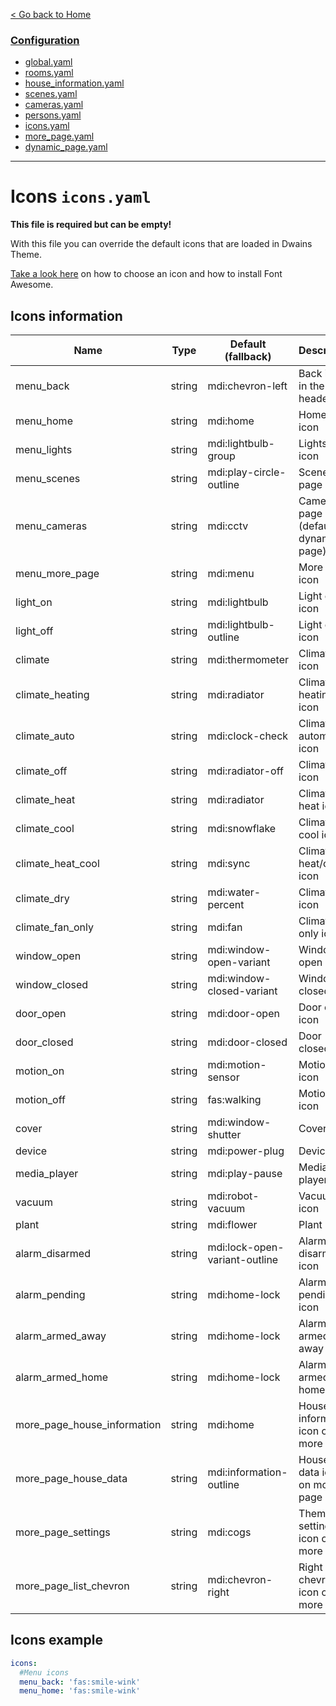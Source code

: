 [< Go back to Home](../index.md)

### [Configuration](index.md)
* [global.yaml](global.md)
* [rooms.yaml](rooms.md)
* [house_information.yaml](house_information.md)
* [scenes.yaml](scenes.md)
* [cameras.yaml](cameras.md)
* [persons.yaml](persons.md)
* [icons.yaml](icons.md)
* [more_page.yaml](more_page.md)
* [dynamic_page.yaml](dynamic_page.md)

---

# Icons `icons.yaml`

**This file is required but can be empty!**

With this file you can override the default icons that are loaded in Dwains Theme.

[Take a look here](../how-tos/how-to-choose-icon.md) on how to choose an icon and how to install Font Awesome.

## Icons information

| Name | Type | Default (fallback) | Description |
|------------------------|--------|--------------------------------|-------------------------------------|
| menu_back | string | mdi:chevron-left | Back icon in the header |
| menu_home | string | mdi:home | Home page icon |
| menu_lights | string | mdi:lightbulb-group | Lights page icon |
| menu_scenes | string | mdi:play-circle-outline | Scenes page icon |
| menu_cameras | string | mdi:cctv | Cameras page icon (default for dynamics page) |
| menu_more_page | string | mdi:menu | More page icon |
| light_on | string | mdi:lightbulb | Light on icon |
| light_off | string | mdi:lightbulb-outline | Light off icon |
| climate | string | mdi:thermometer | Climate icon |
| climate_heating | string | mdi:radiator | Climate heating icon |
| climate_auto | string | mdi:clock-check | Climate automode icon |
| climate_off | string | mdi:radiator-off | Climate off icon |
| climate_heat | string | mdi:radiator | Climate heat icon |
| climate_cool | string | mdi:snowflake | Climate cool icon |
| climate_heat_cool | string | mdi:sync | Climate heat/cool icon |
| climate_dry | string | mdi:water-percent | Climate dry icon |
| climate_fan_only | string | mdi:fan | Climate fan only icon |
| window_open | string | mdi:window-open-variant | Window open icon |
| window_closed | string | mdi:window-closed-variant | Window closed icon |
| door_open | string | mdi:door-open | Door open icon |
| door_closed | string | mdi:door-closed | Door closed icon |
| motion_on | string | mdi:motion-sensor | Motion on icon |
| motion_off | string | fas:walking | Motion off icon |
| cover | string | mdi:window-shutter | Cover icon |
| device | string | mdi:power-plug | Device icon |
| media_player | string | mdi:play-pause | Media player icon |
| vacuum | string | mdi:robot-vacuum | Vacuum icon |
| plant | string | mdi:flower | Plant icon |
| alarm_disarmed | string | mdi:lock-open-variant-outline | Alarm disarmed icon |
| alarm_pending | string | mdi:home-lock | Alarm pending icon |
| alarm_armed_away | string | mdi:home-lock | Alarm armed away mode |
| alarm_armed_home | string | mdi:home-lock | Alarm armed home mode |
| more_page_house_information | string | mdi:home | House information icon on more page |
| more_page_house_data | string | mdi:information-outline | House all data icon on more page |
| more_page_settings | string | mdi:cogs | Theme settings icon on more page |
| more_page_list_chevron | string | mdi:chevron-right | Right chevron icon on more page |

## Icons example
```YAML
icons:
  #Menu icons
  menu_back: 'fas:smile-wink'
  menu_home: 'fas:smile-wink'
```    